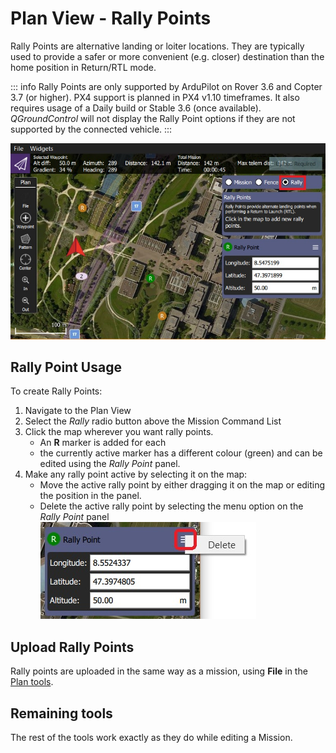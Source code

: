 # Plan View - Rally Points

Rally Points are alternative landing or loiter locations.
They are typically used to provide a safer or more convenient (e.g. closer) destination than the home position in Return/RTL mode.

::: info
Rally Points are only supported by ArduPilot on Rover 3.6 and Copter 3.7 (or higher).
PX4 support is planned in PX4 v1.10 timeframes.
It also requires usage of a Daily build or Stable 3.6 (once available).
_QGroundControl_ will not display the Rally Point options if they are not supported by the connected vehicle.
:::

![Rally Points](../../../assets/plan/rally/rally_points_overview.jpg)

## Rally Point Usage

To create Rally Points:

1. Navigate to the Plan View
1. Select the _Rally_ radio button above the Mission Command List
1. Click the map wherever you want rally points.
   - An **R** marker is added for each
   - the currently active marker has a different colour (green) and can be edited using the _Rally Point_ panel.
1. Make any rally point active by selecting it on the map:
   - Move the active rally point by either dragging it on the map or editing the position in the panel.
   - Delete the active rally point by selecting the menu option on the _Rally Point_ panel
     ![Delete Rally Point](../../../assets/plan/rally/rally_points_delete.jpg)

## Upload Rally Points

Rally points are uploaded in the same way as a mission, using **File** in the [Plan tools](../PlanView/PlanView.md).

## Remaining tools

The rest of the tools work exactly as they do while editing a Mission.
